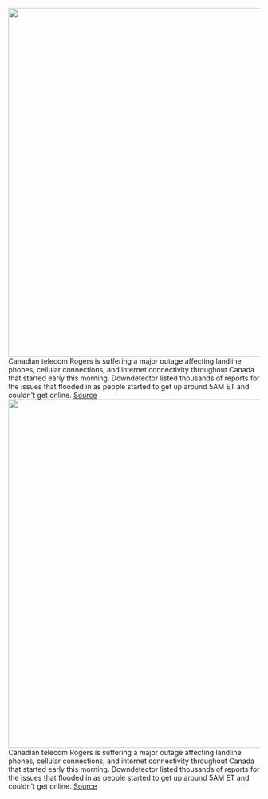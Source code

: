 <img src='https://cdn.vox-cdn.com/thumbor/WCv_ASCUZ74B3yGjKBFBIlU2_6k=/0x0:4477x2985/1200x800/filters:focal(1881x1135:2597x1851)/cdn.vox-cdn.com/uploads/chorus_image/image/71068075/1236113081.0.jpg' width='700px' /><br/>
Canadian telecom Rogers is suffering a major outage affecting landline phones, cellular connections, and internet connectivity throughout Canada that started early this morning. Downdetector listed thousands of reports for the issues that flooded in as people started to get up around 5AM ET and couldn't get online.
<a href='https://www.theverge.com/2022/7/8/23199945/rogers-down-outage-internet-issues911-canada'> Source <a/><img src='https://cdn.vox-cdn.com/thumbor/WCv_ASCUZ74B3yGjKBFBIlU2_6k=/0x0:4477x2985/1200x800/filters:focal(1881x1135:2597x1851)/cdn.vox-cdn.com/uploads/chorus_image/image/71068075/1236113081.0.jpg' width='700px' /><br/>
Canadian telecom Rogers is suffering a major outage affecting landline phones, cellular connections, and internet connectivity throughout Canada that started early this morning. Downdetector listed thousands of reports for the issues that flooded in as people started to get up around 5AM ET and couldn't get online.
<a href='https://www.theverge.com/2022/7/8/23199945/rogers-down-outage-internet-issues911-canada'> Source <a/>